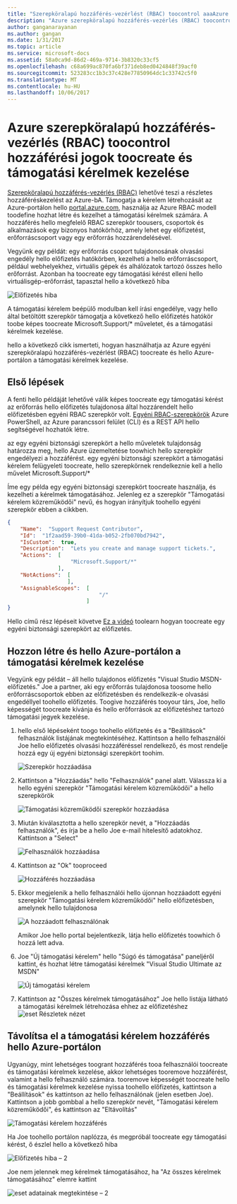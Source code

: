 ```yaml
---
title: "Szerepköralapú hozzáférés-vezérlést (RBAC) toocontrol aaaAzure hozzáférési jogok toocreate és támogatási kérelmek kezelése |} Microsoft Docs"
description: "Azure szerepköralapú hozzáférés-vezérlés (RBAC) toocontrol hozzáférési jogok toocreate és támogatási kérelmek kezelése"
author: ganganarayanan
ms.author: gangan
ms.date: 1/31/2017
ms.topic: article
ms.service: microsoft-docs
ms.assetid: 58a0ca9d-86d2-469a-9714-3b8320c33cf5
ms.openlocfilehash: c68a699ac870fa6bf371deb8ed0424848f39acf0
ms.sourcegitcommit: 523283cc1b3c37c428e77850964dc1c33742c5f0
ms.translationtype: MT
ms.contentlocale: hu-HU
ms.lasthandoff: 10/06/2017
---
```

# <a name="azure-role-based-access-control-rbac-toocontrol-access-rights-toocreate-and-manage-support-requests"></a>Azure szerepköralapú hozzáférés-vezérlés (RBAC) toocontrol hozzáférési jogok toocreate és támogatási kérelmek kezelése

[Szerepköralapú hozzáférés-vezérlés (RBAC)](https://docs.microsoft.com/azure/active-directory/role-based-access-control-what-is) lehetővé teszi a részletes hozzáféréskezelést az Azure-bA.
Támogatja a kérelem létrehozását az Azure-portálon hello [portal.azure.com](https://portal.azure.com), használja az Azure RBAC modell toodefine hozhat létre és kezelhet a támogatási kérelmek számára.
A hozzáférés hello megfelelő RBAC szerepkör toousers, csoportok és alkalmazások egy bizonyos hatókörhöz, amely lehet egy előfizetést, erőforráscsoport vagy egy erőforrás hozzárendelésével.

Vegyünk egy példát: egy erőforrás csoport tulajdonosának olvasási engedély hello előfizetés hatókörben, kezelheti a hello erőforráscsoport, például webhelyekhez, virtuális gépek és alhálózatok tartozó összes hello erőforrást.
Azonban ha toocreate egy támogatási kérést elleni hello virtuálisgép-erőforrást, tapasztal hello a következő hiba

![Előfizetés hiba](./media/create-manage-support-requests-using-access-control/subscription-error.png)

A támogatási kérelem beépülő modulban kell írási engedélye, vagy hello által betöltött szerepkör támogatja a következő hello előfizetés hatókör toobe képes toocreate Microsoft.Support/* műveletet, és a támogatási kérelmek kezelése.

hello a következő cikk ismerteti, hogyan használhatja az Azure egyéni szerepköralapú hozzáférés-vezérlést (RBAC) toocreate és hello Azure-portálon a támogatási kérelmek kezelése.

## <a name="getting-started"></a>Első lépések

A fenti hello példáját lehetővé válik képes toocreate egy támogatási kérést az erőforrás hello előfizetés tulajdonosa által hozzárendelt hello előfizetésben egyéni RBAC szerepkör volt.
[Egyéni RBAC-szerepkörök](https://azure.microsoft.com/documentation/articles/role-based-access-control-custom-roles/) Azure PowerShell, az Azure parancssori felület (CLI) és a REST API hello segítségével hozhatók létre.

az egy egyéni biztonsági szerepkört a hello műveletek tulajdonság határozza meg, hello Azure üzemeltetése toowhich hello szerepkör engedélyezi a hozzáférést.
egy egyéni biztonsági szerepkört a támogatási kérelem felügyeleti toocreate, hello szerepkörnek rendelkeznie kell a hello művelet Microsoft.Support/*

Íme egy példa egy egyéni biztonsági szerepkört toocreate használja, és kezelheti a kérelmek támogatásához.
Jelenleg ez a szerepkör "Támogatási kérelem közreműködői" nevű, és hogyan irányítjuk toohello egyéni szerepkör ebben a cikkben.

``` Json
{
    "Name":  "Support Request Contributor",
    "Id":  "1f2aad59-39b0-41da-b052-2fb070bd7942",
    "IsCustom":  true,
    "Description":  "Lets you create and manage support tickets.",
    "Actions":  [
                    "Microsoft.Support/*"
                ],
    "NotActions":  [
                   ],
    "AssignableScopes":  [
                             "/"
                         ]
}
```

Hello című rész lépéseit követve [Ez a videó](https://www.youtube.com/watch?v=-PaBaDmfwKI) toolearn hogyan toocreate egy egyéni biztonsági szerepkört az előfizetés.

## <a name="create-and-manage-support-requests-in-hello-azure-portal"></a>Hozzon létre és hello Azure-portálon a támogatási kérelmek kezelése

Vegyünk egy példát – áll hello tulajdonos előfizetés "Visual Studio MSDN-előfizetés."
Joe a partner, aki egy erőforrás tulajdonosa toosome hello erőforráscsoportok ebben az előfizetésben és rendelkezik-e olvasási engedéllyel toohello előfizetés.
Toogive hozzáférés tooyour társ, Joe, hello képességét toocreate kívánja és hello erőforrások az előfizetéshez tartozó támogatási jegyek kezelése.

1. hello első lépéseként toogo toohello előfizetés és a "Beállítások" felhasználók listájának megtekintéséhez. Kattintson a hello felhasználói Joe hello előfizetés olvasási hozzáféréssel rendelkező, és most rendelje hozzá egy új egyéni biztonsági szerepkört toohim.

    ![Szerepkör hozzáadása](./media/create-manage-support-requests-using-access-control/add-role.png)

2. Kattintson a "Hozzáadás" hello "Felhasználók" panel alatt. Válassza ki a hello egyéni szerepkör "Támogatási kérelem közreműködői" a hello szerepkörök

    ![Támogatási közreműködői szerepkör hozzáadása](./media/create-manage-support-requests-using-access-control/add-support-contributor-role.png)

3. Miután kiválasztotta a hello szerepkör nevét, a "Hozzáadás felhasználók", és írja be a hello Joe e-mail hitelesítő adatokhoz. Kattintson a "Select"

    ![Felhasználók hozzáadása](./media/create-manage-support-requests-using-access-control/add-users.png)

4. Kattintson az "Ok" tooproceed

    ![Hozzáférés hozzáadása](./media/create-manage-support-requests-using-access-control/add-access.png)

5. Ekkor megjelenik a hello felhasználói hello újonnan hozzáadott egyéni szerepkör "Támogatási kérelem közreműködői" hello előfizetésben, amelynek hello tulajdonosa

    ![A hozzáadott felhasználónak](./media/create-manage-support-requests-using-access-control/user-added.png)

    Amikor Joe hello portal bejelentkezik, látja hello előfizetés toowhich ő hozzá lett adva.

7. Joe "Új támogatási kérelem" hello "Súgó és támogatása" paneljéről kattint, és hozhat létre támogatási kérelmek "Visual Studio Ultimate az MSDN"

    ![Új támogatási kérelem](./media/create-manage-support-requests-using-access-control/new-support-request.png)

8. Kattintson az "Összes kérelmek támogatásához" Joe hello listája látható a támogatási kérelmek létrehozása ehhez az előfizetéshez ![eset Részletek nézet](./media/create-manage-support-requests-using-access-control/case-details-view.png)

## <a name="remove-support-request-access-in-hello-azure-portal"></a>Távolítsa el a támogatási kérelem hozzáférés hello Azure-portálon

Ugyanúgy, mint lehetséges toogrant hozzáférés tooa felhasználói toocreate és támogatási kérelmek kezelése, akkor lehetséges tooremove hozzáférést, valamint a hello felhasználó számára.
tooremove képességét toocreate hello és támogatási kérelmek kezelése nyissa toohello előfizetés, kattintson a "Beállítások" és kattintson az hello felhasználónak (jelen esetben Joe).
Kattintson a jobb gombbal a hello szerepkör nevét, "Támogatási kérelem közreműködői", és kattintson az "Eltávolítás"

![Támogatási kérelem hozzáférés](./media/create-manage-support-requests-using-access-control/remove-support-request-access.png)

Ha Joe toohello portálon naplózza, és megpróbál toocreate egy támogatási kérést, ő észlel hello a következő hiba

![Előfizetés hiba – 2](./media/create-manage-support-requests-using-access-control/subscription-error-2.png)

Joe nem jelennek meg kérelmek támogatásához, ha "Az összes kérelmek támogatásához" elemre kattint

![eset adatainak megtekintése – 2](./media/create-manage-support-requests-using-access-control/case-details-view-2.png)
